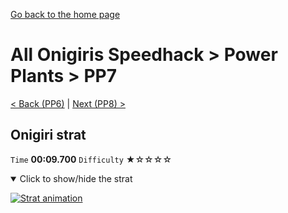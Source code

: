 [Go back to the home page](https://github.com/Doublevil/scbspeedrun)

# All Onigiris Speedhack > Power Plants > PP7

[< Back (PP6)](https://github.com/Doublevil/scbspeedrun/blob/main/levels/arb_sh/pp/PP6.md) | [Next (PP8) >](https://github.com/Doublevil/scbspeedrun/blob/main/levels/arb_sh/pp/PP8.md)

## Onigiri strat

`Time` **00:09.700** `Difficulty` ★☆☆☆☆
<details open>
  <summary>Click to show/hide the strat</summary>

  [![Strat animation](https://github.com/Doublevil/scbspeedrun/blob/main/media/levels/pp/PP7_OnigiriStrat.webp)](https://github.com/Doublevil/scbspeedrun/blob/main/media/levels/pp/PP7_OnigiriStrat.mp4?raw=true)
</details>
